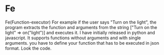 # Fe
Fe(Function-executor)
For example if the user says "Turn on the light",
the program extracts the function and arguments from the string ["Turn on the light" => on("light")] and executes it.  I have initially released in python and javascript.  It supports functions without arguments and with single arguments.  you have to define your function that has to be executed in json format.  Look the code.
